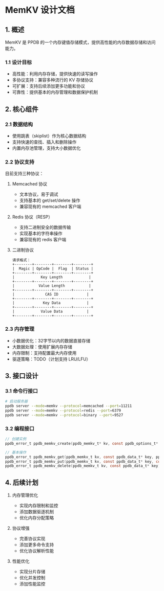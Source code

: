 # MemKV 设计文档

## 1. 概述

MemKV 是 PPDB 的一个内存键值存储模式，提供高性能的内存数据存储和访问能力。

### 1.1 设计目标

- 高性能：利用内存存储，提供快速的读写操作
- 多协议支持：兼容多种流行的 KV 存储协议
- 可扩展：支持后续添加更多功能和协议
- 可靠性：提供基本的内存管理和数据保护机制

## 2. 核心组件

### 2.1 数据结构

- 使用跳表（skiplist）作为核心数据结构
- 支持快速的查找、插入和删除操作
- 内置内存池管理，支持大小数据优化

### 2.2 协议支持

目前支持三种协议：

1. Memcached 协议
   - 文本协议，易于调试
   - 支持基本的 get/set/delete 操作
   - 兼容现有的 memcached 客户端

2. Redis 协议（RESP）
   - 支持二进制安全的数据传输
   - 实现基本的字符串操作
   - 兼容现有的 redis 客户端

3. 二进制协议
   ```
   请求格式：
   +--------+--------+--------+--------+
   |  Magic | OpCode |  Flag  | Status |
   +--------+--------+--------+--------+
   |            Key Length            |
   +--------+--------+--------+--------+
   |           Value Length           |
   +--------+--------+--------+--------+
   |              CAS ID             |
   +--------+--------+--------+--------+
   |             Key Data            |
   +--------+--------+--------+--------+
   |            Value Data           |
   +--------+--------+--------+--------+
   ```

### 2.3 内存管理

- 小数据优化：32字节以内的数据直接存储
- 大数据处理：使用扩展内存存储
- 内存限制：支持配置最大内存使用
- 驱逐策略：TODO（计划支持 LRU/LFU）

## 3. 接口设计

### 3.1 命令行接口

```bash
# 启动服务器
ppdb server --mode=memkv --protocol=memcached --port=11211
ppdb server --mode=memkv --protocol=redis --port=6379
ppdb server --mode=memkv --protocol=binary --port=9527
```

### 3.2 编程接口

```c
// 创建实例
ppdb_error_t ppdb_memkv_create(ppdb_memkv_t* kv, const ppdb_options_t* options);

// 基本操作
ppdb_error_t ppdb_memkv_get(ppdb_memkv_t kv, const ppdb_data_t* key, ppdb_data_t* value);
ppdb_error_t ppdb_memkv_put(ppdb_memkv_t kv, const ppdb_data_t* key, const ppdb_data_t* value);
ppdb_error_t ppdb_memkv_delete(ppdb_memkv_t kv, const ppdb_data_t* key);
```

## 4. 后续计划

1. 内存管理优化
   - 实现内存限制和监控
   - 添加数据驱逐机制
   - 优化内存分配策略

2. 协议增强
   - 完善协议实现
   - 添加更多命令支持
   - 优化协议解析性能

3. 性能优化
   - 实现分片存储
   - 优化并发控制
   - 添加性能监控 
